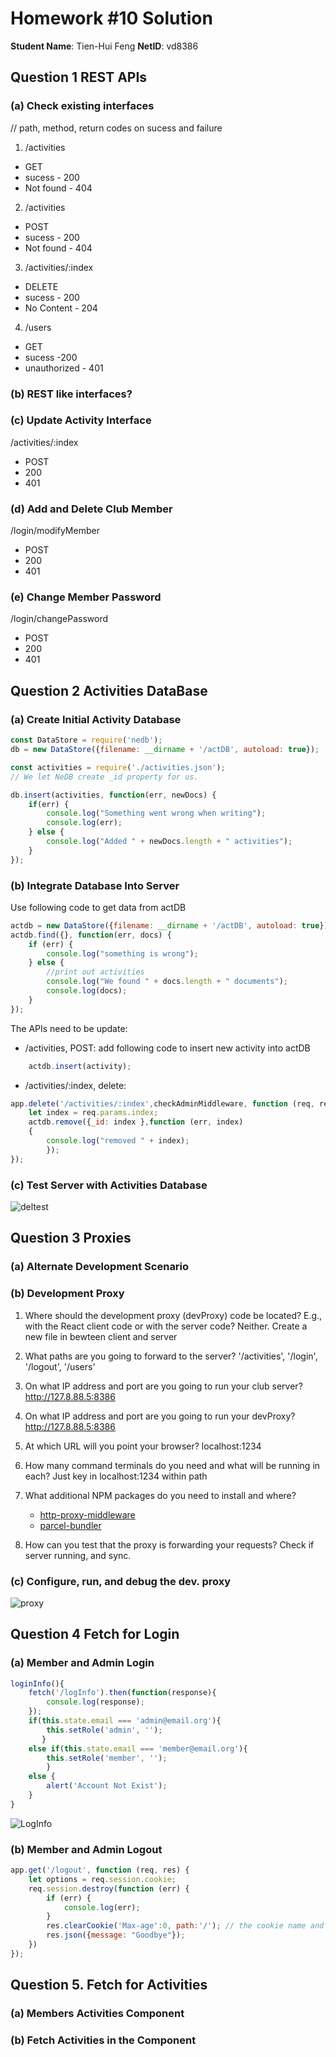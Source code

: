 # Homework #10 Solution
**Student Name**:  Tien-Hui Feng
**NetID**: vd8386


## Question 1 REST APIs

### (a) Check existing interfaces
// path, method, return codes on sucess and failure

1. /activities
* GET
* sucess - 200
* Not found - 404


2. /activities
* POST
* sucess - 200
* Not found - 404

3. /activities/:index
* DELETE
* sucess - 200
* No Content - 204

4. /users
* GET
* sucess -200
* unauthorized - 401


### (b) REST like interfaces?

### (c) Update Activity Interface

/activities/:index
* POST
* 200
* 401

### (d) Add and Delete Club Member

/login/modifyMember
* POST
* 200
* 401

### (e) Change Member Password
/login/changePassword
* POST
* 200
* 401

## Question 2 Activities DataBase

### (a) Create Initial Activity Database

```javascript
const DataStore = require('nedb');
db = new DataStore({filename: __dirname + '/actDB', autoload: true});

const activities = require('./activities.json');
// We let NeDB create _id property for us.

db.insert(activities, function(err, newDocs) {
    if(err) {
        console.log("Something went wrong when writing");
        console.log(err);
    } else {
        console.log("Added " + newDocs.length + " activities");
    }
});

```

### (b) Integrate Database Into Server
Use following code to get data from actDB
```javascript 
actdb = new DataStore({filename: __dirname + '/actDB', autoload: true});
actdb.find({}, function(err, docs) {
    if (err) {
        console.log("something is wrong");
    } else {
        //print out activities
        console.log("We found " + docs.length + " documents");
        console.log(docs);
    }
});
```
The APIs need to be update: 
* /activities, POST: 
add following code to insert new activity into actDB
``` javascript
    actdb.insert(activity); 
```
* /activities/:index, delete: 
```javascript 
app.delete('/activities/:index',checkAdminMiddleware, function (req, res){
    let index = req.params.index; 
    actdb.remove({_id: index },function (err, index) 
    {
        console.log("removed " + index);
        });
});    
```

### (c) Test Server with Activities Database
![deltest](images/2c.JPG)

## Question 3 Proxies

### (a) Alternate Development Scenario

### (b) Development Proxy
1. Where should the development proxy (devProxy) code be located? E.g., with the React client code or with the server code?
 Neither. Create a new file in bewteen client and server 

2. What paths are you going to forward to the server?
    '/activities', '/login', '/logout', '/users'
    
3. On what IP address and port are you going to run your club server?
    http://127.8.88.5:8386

4. On what IP address and port are you going to run your devProxy?
    http://127.8.88.5:8386
    
5. At which URL will you point your browser?
    localhost:1234
    
6. How many command terminals do you need and what will be running in each?
    Just key in localhost:1234 within path
    
7. What additional NPM packages do you need to install and where?
    * [http-proxy-middleware](https://www.npmjs.com/package/http-proxy-middleware)
    * [parcel-bundler](https://parceljs.org/api.html#middleware)

8. How can you test that the proxy is forwarding your requests?
    Check if server running, and sync.  

### (c) Configure, run, and debug the dev. proxy
![proxy](images/3c.JPG)


## Question 4 Fetch for Login

### (a) Member and Admin Login 
```javascript
loginInfo(){
    fetch('/logInfo').then(function(response){
        console.log(response);
    });
    if(this.state.email === 'admin@email.org'){
        this.setRole('admin', ''); 
       }
    else if(this.state.email === 'member@email.org'){
        this.setRole('member', '');
        }
    else {
        alert('Account Not Exist');
    }
}
```
![LogInfo](images/4a.JPG)

### (b) Member and Admin Logout
```javascript 
app.get('/logout', function (req, res) {
	let options = req.session.cookie;
	req.session.destroy(function (err) {
		if (err) {
			console.log(err);
		}
		res.clearCookie('Max-age':0, path:'/'); // the cookie name and options
		res.json({message: "Goodbye"});
	})
});

```



## Question 5. Fetch for Activities

### (a) Members Activities Component


### (b) Fetch Activities in the Component

